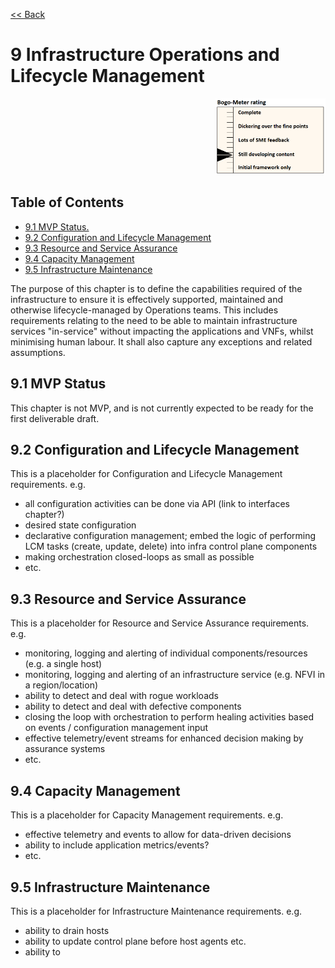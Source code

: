 [<< Back](../../ref_model)
# 9	Infrastructure Operations and Lifecycle Management
<p align="right"><img src="../figures/bogo_sdc.png" alt="scope" title="Scope" width="35%"/></p>

## Table of Contents
* [9.1 MVP Status.](#9.1)
* [9.2 Configuration and Lifecycle Management](#9.2)
* [9.3 Resource and Service Assurance](#9.3)
* [9.4 Capacity Management](#9.4)
* [9.5 Infrastructure Maintenance](#9.5)


The purpose of this chapter is to define the capabilities required of the infrastructure to ensure it is effectively supported, maintained and otherwise lifecycle-managed by Operations teams.  This includes requirements relating to the need to be able to maintain infrastructure services "in-service" without impacting the applications and VNFs, whilst minimising human labour. It shall also capture any exceptions and related assumptions.

<a name="9.1"></a>
## 9.1 MVP Status

This chapter is not MVP, and is not currently expected to be ready for the first deliverable draft.

<a name="9.2"></a>
## 9.2 Configuration and Lifecycle Management

This is a placeholder for Configuration and Lifecycle Management requirements. e.g.
- all configuration activities can be done via API (link to interfaces chapter?)
- desired state configuration
- declarative configuration management; embed the logic of performing LCM tasks (create, update, delete) into infra control plane components
- making orchestration closed-loops as small as possible
- etc.

<a name="9.3"></a>
## 9.3 Resource and Service Assurance

This is a placeholder for Resource and Service Assurance requirements. e.g.
- monitoring, logging and alerting of individual components/resources (e.g. a single host)
- monitoring, logging and alerting of an infrastructure service (e.g. NFVI in a region/location)
- ability to detect and deal with rogue workloads
- ability to detect and deal with defective components
- closing the loop with orchestration to perform healing activities based on events / configuration management input
- effective telemetry/event streams for enhanced decision making by assurance systems
- etc.

<a name="9.4"></a>
## 9.4 Capacity Management

This is a placeholder for Capacity Management requirements. e.g.
- effective telemetry and events to allow for data-driven decisions
- ability to include application metrics/events?
- etc.

<a name="9.5"></a>
## 9.5 Infrastructure Maintenance

This is a placeholder for Infrastructure Maintenance requirements. e.g.

- ability to drain hosts
- ability to update control plane before host agents etc.
- ability to 
